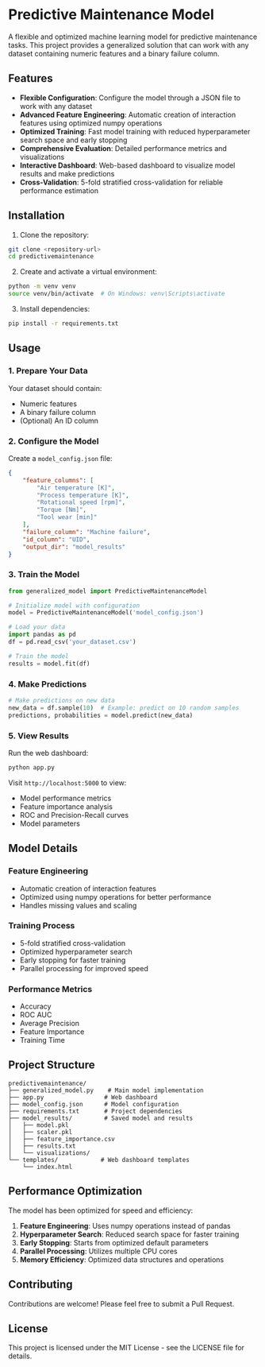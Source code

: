 # Predictive Maintenance Model

A flexible and optimized machine learning model for predictive maintenance tasks. This project provides a generalized solution that can work with any dataset containing numeric features and a binary failure column.

## Features

- **Flexible Configuration**: Configure the model through a JSON file to work with any dataset
- **Advanced Feature Engineering**: Automatic creation of interaction features using optimized numpy operations
- **Optimized Training**: Fast model training with reduced hyperparameter search space and early stopping
- **Comprehensive Evaluation**: Detailed performance metrics and visualizations
- **Interactive Dashboard**: Web-based dashboard to visualize model results and make predictions
- **Cross-Validation**: 5-fold stratified cross-validation for reliable performance estimation

## Installation

1. Clone the repository:
```bash
git clone <repository-url>
cd predictivemaintenance
```

2. Create and activate a virtual environment:
```bash
python -m venv venv
source venv/bin/activate  # On Windows: venv\Scripts\activate
```

3. Install dependencies:
```bash
pip install -r requirements.txt
```

## Usage

### 1. Prepare Your Data

Your dataset should contain:
- Numeric features
- A binary failure column
- (Optional) An ID column

### 2. Configure the Model

Create a `model_config.json` file:
```json
{
    "feature_columns": [
        "Air temperature [K]",
        "Process temperature [K]",
        "Rotational speed [rpm]",
        "Torque [Nm]",
        "Tool wear [min]"
    ],
    "failure_column": "Machine failure",
    "id_column": "UID",
    "output_dir": "model_results"
}
```

### 3. Train the Model

```python
from generalized_model import PredictiveMaintenanceModel

# Initialize model with configuration
model = PredictiveMaintenanceModel('model_config.json')

# Load your data
import pandas as pd
df = pd.read_csv('your_dataset.csv')

# Train the model
results = model.fit(df)
```

### 4. Make Predictions

```python
# Make predictions on new data
new_data = df.sample(10)  # Example: predict on 10 random samples
predictions, probabilities = model.predict(new_data)
```

### 5. View Results

Run the web dashboard:
```bash
python app.py
```

Visit `http://localhost:5000` to view:
- Model performance metrics
- Feature importance analysis
- ROC and Precision-Recall curves
- Model parameters

## Model Details

### Feature Engineering
- Automatic creation of interaction features
- Optimized using numpy operations for better performance
- Handles missing values and scaling

### Training Process
- 5-fold stratified cross-validation
- Optimized hyperparameter search
- Early stopping for faster training
- Parallel processing for improved speed

### Performance Metrics
- Accuracy
- ROC AUC
- Average Precision
- Feature Importance
- Training Time

## Project Structure

```
predictivemaintenance/
├── generalized_model.py    # Main model implementation
├── app.py                 # Web dashboard
├── model_config.json      # Model configuration
├── requirements.txt       # Project dependencies
├── model_results/         # Saved model and results
│   ├── model.pkl
│   ├── scaler.pkl
│   ├── feature_importance.csv
│   ├── results.txt
│   └── visualizations/
└── templates/            # Web dashboard templates
    └── index.html
```

## Performance Optimization

The model has been optimized for speed and efficiency:
1. **Feature Engineering**: Uses numpy operations instead of pandas
2. **Hyperparameter Search**: Reduced search space for faster training
3. **Early Stopping**: Starts from optimized default parameters
4. **Parallel Processing**: Utilizes multiple CPU cores
5. **Memory Efficiency**: Optimized data structures and operations

## Contributing

Contributions are welcome! Please feel free to submit a Pull Request.

## License

This project is licensed under the MIT License - see the LICENSE file for details.
